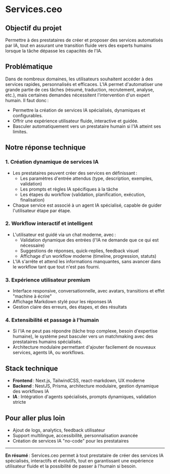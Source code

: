 # Services.ceo

## Objectif du projet

Permettre à des prestataires de créer et proposer des services automatisés par IA, tout en assurant une transition fluide vers des experts humains lorsque la tâche dépasse les capacités de l'IA.

## Problématique

Dans de nombreux domaines, les utilisateurs souhaitent accéder à des services rapides, personnalisés et efficaces. L'IA permet d'automatiser une grande partie de ces tâches (résumé, traduction, recrutement, analyse, etc.), mais certaines demandes nécessitent l'intervention d'un expert humain. Il faut donc :
- Permettre la création de services IA spécialisés, dynamiques et configurables.
- Offrir une expérience utilisateur fluide, interactive et guidée.
- Basculer automatiquement vers un prestataire humain si l'IA atteint ses limites.

## Notre réponse technique

### 1. **Création dynamique de services IA**
- Les prestataires peuvent créer des services en définissant :
  - Les paramètres d'entrée attendus (type, description, exemples, validation)
  - Les prompts et règles IA spécifiques à la tâche
  - Les étapes du workflow (validation, planification, exécution, finalisation)
- Chaque service est associé à un agent IA spécialisé, capable de guider l'utilisateur étape par étape.

### 2. **Workflow interactif et intelligent**
- L'utilisateur est guidé via un chat moderne, avec :
  - Validation dynamique des entrées (l'IA ne demande que ce qui est nécessaire)
  - Suggestions de réponses, quick-replies, feedback visuel
  - Affichage d'un workflow moderne (timeline, progression, statuts)
- L'IA s'arrête et attend les informations manquantes, sans avancer dans le workflow tant que tout n'est pas fourni.

### 3. **Expérience utilisateur premium**
- Interface responsive, conversationnelle, avec avatars, transitions et effet "machine à écrire"
- Affichage Markdown stylé pour les réponses IA
- Gestion claire des erreurs, des étapes, et des résultats

### 4. **Extensibilité et passage à l'humain**
- Si l'IA ne peut pas répondre (tâche trop complexe, besoin d'expertise humaine), le système peut basculer vers un matchmaking avec des prestataires humains spécialisés.
- Architecture modulaire permettant d'ajouter facilement de nouveaux services, agents IA, ou workflows.

## Stack technique
- **Frontend** : Next.js, TailwindCSS, react-markdown, UX moderne
- **Backend** : NestJS, Prisma, architecture modulaire, gestion dynamique des workflows IA
- **IA** : Intégration d'agents spécialisés, prompts dynamiques, validation stricte

## Pour aller plus loin
- Ajout de logs, analytics, feedback utilisateur
- Support multilingue, accessibilité, personnalisation avancée
- Création de services IA "no-code" pour les prestataires

---

**En résumé** : Services.ceo permet à tout prestataire de créer des services IA spécialisés, interactifs et évolutifs, tout en garantissant une expérience utilisateur fluide et la possibilité de passer à l'humain si besoin.